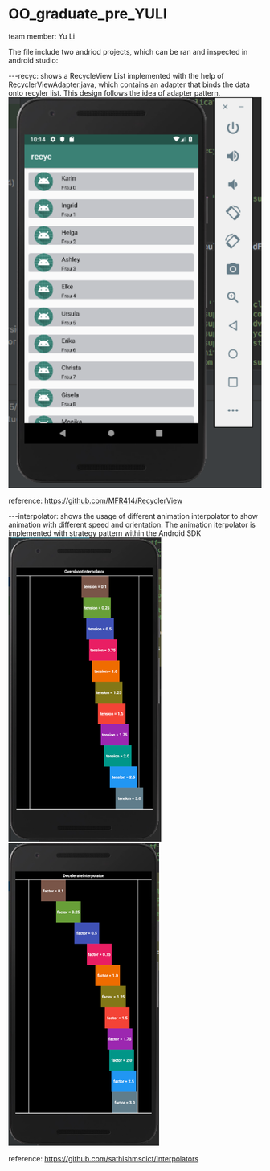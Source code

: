 # OO_graduate_pre_YULI
team member: Yu Li

The file include two andriod projects, which can be ran and inspected in android studio:

---recyc: shows a RecycleView List implemented with the help of RecyclerViewAdapter.java, which contains an adapter that binds the data onto recyler list.
This design follows the idea of adapter pattern.
![](https://github.com/miaomiaosang/OO_designpattern_pre/blob/master/image/Picture1.png)

reference: https://github.com/MFR414/RecyclerView

---interpolator: shows the usage of different animation interpolator to show animation with different speed and orientation.
The animation iterpolator is implemented with strategy pattern within the Android SDK
![](https://github.com/miaomiaosang/OO_designpattern_pre/blob/master/image/Screen%20Shot%202019-04-15%20at%208.19.32%20AM.png)
![](https://github.com/miaomiaosang/OO_designpattern_pre/blob/master/image/Screen%20Shot%202019-04-15%20at%208.19.54%20AM.png)

reference: https://github.com/sathishmscict/Interpolators
